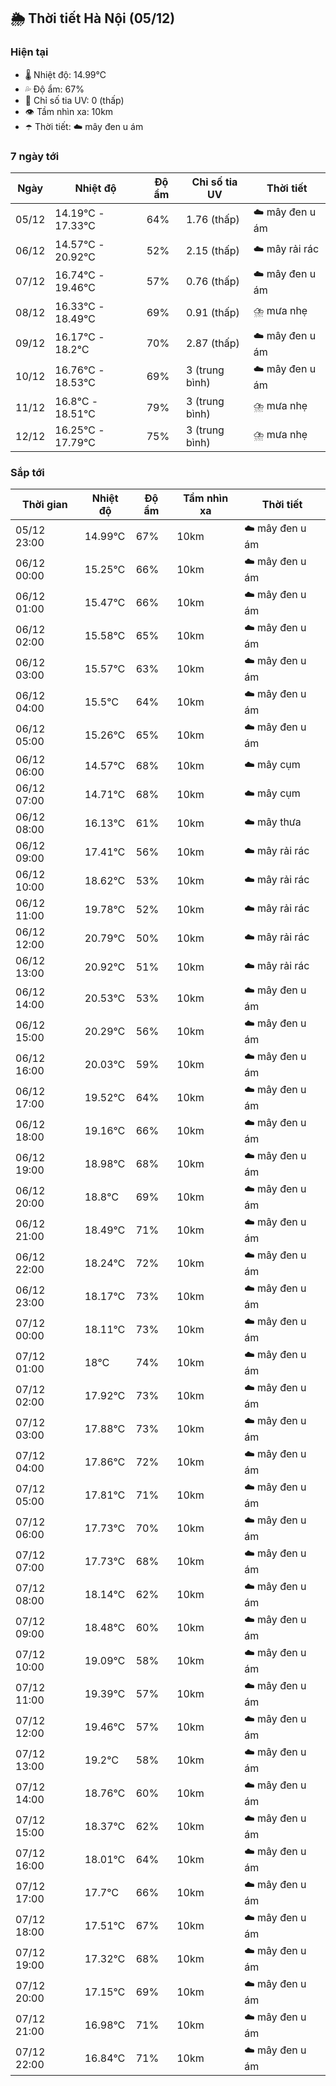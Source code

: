 ## 🌦️ Thời tiết Hà Nội (05/12)

### Hiện tại

- 🌡️ Nhiệt độ: 14.99℃
- 💦 Độ ẩm: 67%
- 🌟 Chỉ số tia UV: 0 (thấp)
- 👁️ Tầm nhìn xa: 10km
- ☂️ Thời tiết: ☁️ mây đen u ám

### 7 ngày tới

| Ngày | Nhiệt độ | Độ ẩm | Chỉ số tia UV | Thời tiết |
| --- | --- | --- | --- | --- |
| 05/12 | 14.19℃ - 17.33℃ | 64% | 1.76 (thấp) | ☁️ mây đen u ám |
| 06/12 | 14.57℃ - 20.92℃ | 52% | 2.15 (thấp) | ☁️ mây rải rác |
| 07/12 | 16.74℃ - 19.46℃ | 57% | 0.76 (thấp) | ☁️ mây đen u ám |
| 08/12 | 16.33℃ - 18.49℃ | 69% | 0.91 (thấp) | ⛈️ mưa nhẹ |
| 09/12 | 16.17℃ - 18.2℃ | 70% | 2.87 (thấp) | ☁️ mây đen u ám |
| 10/12 | 16.76℃ - 18.53℃ | 69% | 3 (trung bình) | ☁️ mây đen u ám |
| 11/12 | 16.8℃ - 18.51℃ | 79% | 3 (trung bình) | ⛈️ mưa nhẹ |
| 12/12 | 16.25℃ - 17.79℃ | 75% | 3 (trung bình) | ⛈️ mưa nhẹ |

### Sắp tới

| Thời gian | Nhiệt độ | Độ ẩm | Tầm nhìn xa | Thời tiết |
| --- | --- | --- | --- | --- |
| 05/12 23:00 | 14.99℃ | 67% | 10km | ☁️ mây đen u ám |
| 06/12 00:00 | 15.25℃ | 66% | 10km | ☁️ mây đen u ám |
| 06/12 01:00 | 15.47℃ | 66% | 10km | ☁️ mây đen u ám |
| 06/12 02:00 | 15.58℃ | 65% | 10km | ☁️ mây đen u ám |
| 06/12 03:00 | 15.57℃ | 63% | 10km | ☁️ mây đen u ám |
| 06/12 04:00 | 15.5℃ | 64% | 10km | ☁️ mây đen u ám |
| 06/12 05:00 | 15.26℃ | 65% | 10km | ☁️ mây đen u ám |
| 06/12 06:00 | 14.57℃ | 68% | 10km | ☁️ mây cụm |
| 06/12 07:00 | 14.71℃ | 68% | 10km | ☁️ mây cụm |
| 06/12 08:00 | 16.13℃ | 61% | 10km | ☁️ mây thưa |
| 06/12 09:00 | 17.41℃ | 56% | 10km | ☁️ mây rải rác |
| 06/12 10:00 | 18.62℃ | 53% | 10km | ☁️ mây rải rác |
| 06/12 11:00 | 19.78℃ | 52% | 10km | ☁️ mây rải rác |
| 06/12 12:00 | 20.79℃ | 50% | 10km | ☁️ mây rải rác |
| 06/12 13:00 | 20.92℃ | 51% | 10km | ☁️ mây rải rác |
| 06/12 14:00 | 20.53℃ | 53% | 10km | ☁️ mây đen u ám |
| 06/12 15:00 | 20.29℃ | 56% | 10km | ☁️ mây đen u ám |
| 06/12 16:00 | 20.03℃ | 59% | 10km | ☁️ mây đen u ám |
| 06/12 17:00 | 19.52℃ | 64% | 10km | ☁️ mây đen u ám |
| 06/12 18:00 | 19.16℃ | 66% | 10km | ☁️ mây đen u ám |
| 06/12 19:00 | 18.98℃ | 68% | 10km | ☁️ mây đen u ám |
| 06/12 20:00 | 18.8℃ | 69% | 10km | ☁️ mây đen u ám |
| 06/12 21:00 | 18.49℃ | 71% | 10km | ☁️ mây đen u ám |
| 06/12 22:00 | 18.24℃ | 72% | 10km | ☁️ mây đen u ám |
| 06/12 23:00 | 18.17℃ | 73% | 10km | ☁️ mây đen u ám |
| 07/12 00:00 | 18.11℃ | 73% | 10km | ☁️ mây đen u ám |
| 07/12 01:00 | 18℃ | 74% | 10km | ☁️ mây đen u ám |
| 07/12 02:00 | 17.92℃ | 73% | 10km | ☁️ mây đen u ám |
| 07/12 03:00 | 17.88℃ | 73% | 10km | ☁️ mây đen u ám |
| 07/12 04:00 | 17.86℃ | 72% | 10km | ☁️ mây đen u ám |
| 07/12 05:00 | 17.81℃ | 71% | 10km | ☁️ mây đen u ám |
| 07/12 06:00 | 17.73℃ | 70% | 10km | ☁️ mây đen u ám |
| 07/12 07:00 | 17.73℃ | 68% | 10km | ☁️ mây đen u ám |
| 07/12 08:00 | 18.14℃ | 62% | 10km | ☁️ mây đen u ám |
| 07/12 09:00 | 18.48℃ | 60% | 10km | ☁️ mây đen u ám |
| 07/12 10:00 | 19.09℃ | 58% | 10km | ☁️ mây đen u ám |
| 07/12 11:00 | 19.39℃ | 57% | 10km | ☁️ mây đen u ám |
| 07/12 12:00 | 19.46℃ | 57% | 10km | ☁️ mây đen u ám |
| 07/12 13:00 | 19.2℃ | 58% | 10km | ☁️ mây đen u ám |
| 07/12 14:00 | 18.76℃ | 60% | 10km | ☁️ mây đen u ám |
| 07/12 15:00 | 18.37℃ | 62% | 10km | ☁️ mây đen u ám |
| 07/12 16:00 | 18.01℃ | 64% | 10km | ☁️ mây đen u ám |
| 07/12 17:00 | 17.7℃ | 66% | 10km | ☁️ mây đen u ám |
| 07/12 18:00 | 17.51℃ | 67% | 10km | ☁️ mây đen u ám |
| 07/12 19:00 | 17.32℃ | 68% | 10km | ☁️ mây đen u ám |
| 07/12 20:00 | 17.15℃ | 69% | 10km | ☁️ mây đen u ám |
| 07/12 21:00 | 16.98℃ | 71% | 10km | ☁️ mây đen u ám |
| 07/12 22:00 | 16.84℃ | 71% | 10km | ☁️ mây đen u ám |

